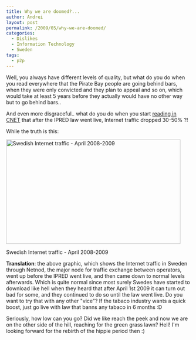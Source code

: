 ```yaml
---
title: Why we are doomed?...
author: Andrei
layout: post
permalink: /2009/05/why-we-are-doomed/
categories:
  - Dislikes
  - Information Technology
  - Sweden
tags:
  - p2p
---
```

Well, you always have different levels of quality, but what do you do when you read everywhere that the Pirate Bay people are going behind bars, when they were only convicted and they plan to appeal and so on, which would take at least 5 years before they actually would have no other way but to go behind bars..

And even more disgraceful.. what do you do when you start [reading in CNET][1] that after the IPRED law went live, Internet traffic dropped 30-50% ?!

While the truth is this:

<div class="wp-caption aligncenter" style="width: 485px">
  <img class=" " title="Swedish Internet traffic - April 2008-2009" src="http://i.i.com.com/cnwk.1d/i/bto/20090428/all_year_sum.png" alt="Swedish Internet traffic - April 2008-2009" width="475" height="285" /><p class="wp-caption-text">
    Swedish Internet traffic - April 2008-2009
  </p>
</div>

**Translation**: the above graphic, which shows the Internet traffic in Sweden through Netnod, the major node for traffic exchange between operators, went up before the IPRED went live, and then came down to normal levels afterwards. Which is quite normal since most surely Swedes have started to download like hell when they heard that after April 1st 2009 it can turn out bad for some, and they continued to do so until the law went live. Do you want to try that with any other "vice"? If the tabaco industry wants a quick boost, just go live with law that banns any tabaco in 6 months :D

Seriously, how low can you go? Did we like reach the peek and now we are on the other side of the hill, reaching for the green grass lawn? Hell! I'm looking forward for the rebirth of the hippie period then :)

 [1]: http://news.cnet.com/8301-1023_3-10229618-93.html?part=rss&subj=news&tag=2547-1_3-0-20